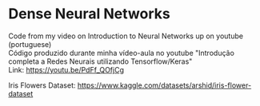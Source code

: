 # Dense Neural Networks

Code from my video on Introduction to Neural Networks up on youtube (portuguese)    
Código produzido durante minha vídeo-aula no youtube "Introdução completa a Redes Neurais utilizando Tensorflow/Keras"  
Link: https://youtu.be/PdFf_QOfjCg

Iris Flowers Dataset: https://www.kaggle.com/datasets/arshid/iris-flower-dataset
